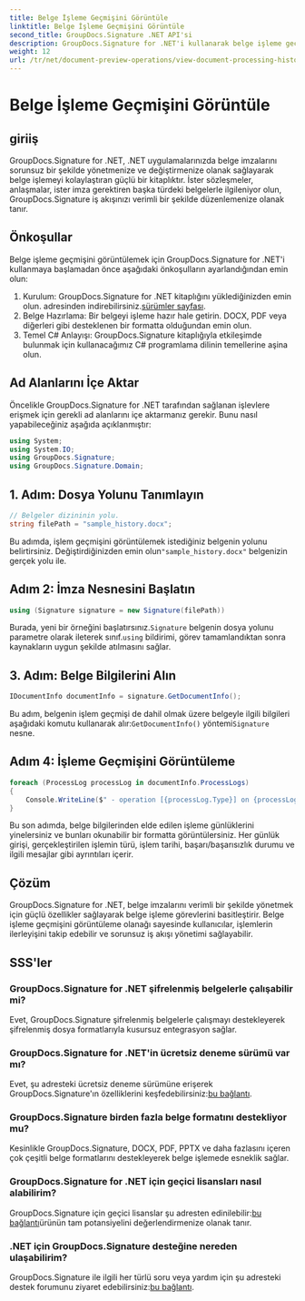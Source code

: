 ```yaml
---
title: Belge İşleme Geçmişini Görüntüle
linktitle: Belge İşleme Geçmişini Görüntüle
second_title: GroupDocs.Signature .NET API'si
description: GroupDocs.Signature for .NET'i kullanarak belge işleme geçmişini nasıl zahmetsizce görüntüleyeceğinizi keşfedin. Kusursuz iş akışı yönetimi için adım adım kılavuzumuzu izleyin.
weight: 12
url: /tr/net/document-preview-operations/view-document-processing-history/
---
```


# Belge İşleme Geçmişini Görüntüle

## giriiş
GroupDocs.Signature for .NET, .NET uygulamalarınızda belge imzalarını sorunsuz bir şekilde yönetmenize ve değiştirmenize olanak sağlayarak belge işlemeyi kolaylaştıran güçlü bir kitaplıktır. İster sözleşmeler, anlaşmalar, ister imza gerektiren başka türdeki belgelerle ilgileniyor olun, GroupDocs.Signature iş akışınızı verimli bir şekilde düzenlemenize olanak tanır.
## Önkoşullar
Belge işleme geçmişini görüntülemek için GroupDocs.Signature for .NET'i kullanmaya başlamadan önce aşağıdaki önkoşulların ayarlandığından emin olun:
1.  Kurulum: GroupDocs.Signature for .NET kitaplığını yüklediğinizden emin olun. adresinden indirebilirsiniz.[sürümler sayfası](https://releases.groupdocs.com/signature/net/).
2. Belge Hazırlama: Bir belgeyi işleme hazır hale getirin. DOCX, PDF veya diğerleri gibi desteklenen bir formatta olduğundan emin olun.
3. Temel C# Anlayışı: GroupDocs.Signature kitaplığıyla etkileşimde bulunmak için kullanacağımız C# programlama dilinin temellerine aşina olun.

## Ad Alanlarını İçe Aktar
Öncelikle GroupDocs.Signature for .NET tarafından sağlanan işlevlere erişmek için gerekli ad alanlarını içe aktarmanız gerekir. Bunu nasıl yapabileceğiniz aşağıda açıklanmıştır:
```csharp
using System;
using System.IO;
using GroupDocs.Signature;
using GroupDocs.Signature.Domain;
```
## 1. Adım: Dosya Yolunu Tanımlayın
```csharp
// Belgeler dizininin yolu.
string filePath = "sample_history.docx";
```
 Bu adımda, işlem geçmişini görüntülemek istediğiniz belgenin yolunu belirtirsiniz. Değiştirdiğinizden emin olun`"sample_history.docx"` belgenizin gerçek yolu ile.
## Adım 2: İmza Nesnesini Başlatın
```csharp
using (Signature signature = new Signature(filePath))
```
 Burada, yeni bir örneğini başlatırsınız.`Signature` belgenin dosya yolunu parametre olarak ileterek sınıf.`using` bildirimi, görev tamamlandıktan sonra kaynakların uygun şekilde atılmasını sağlar.
## 3. Adım: Belge Bilgilerini Alın
```csharp
IDocumentInfo documentInfo = signature.GetDocumentInfo();
```
 Bu adım, belgenin işlem geçmişi de dahil olmak üzere belgeyle ilgili bilgileri aşağıdaki komutu kullanarak alır:`GetDocumentInfo()` yöntemi`Signature` nesne.
## Adım 4: İşleme Geçmişini Görüntüleme
```csharp
foreach (ProcessLog processLog in documentInfo.ProcessLogs)
{
    Console.WriteLine($" - operation [{processLog.Type}] on {processLog.Date.ToShortDateString()}. Succeeded/Failed {processLog.Succeeded}/{processLog.Failed}. Message: {processLog.Message}");
}
```
Bu son adımda, belge bilgilerinden elde edilen işleme günlüklerini yinelersiniz ve bunları okunabilir bir formatta görüntülersiniz. Her günlük girişi, gerçekleştirilen işlemin türü, işlem tarihi, başarı/başarısızlık durumu ve ilgili mesajlar gibi ayrıntıları içerir.

## Çözüm
GroupDocs.Signature for .NET, belge imzalarını verimli bir şekilde yönetmek için güçlü özellikler sağlayarak belge işleme görevlerini basitleştirir. Belge işleme geçmişini görüntüleme olanağı sayesinde kullanıcılar, işlemlerin ilerleyişini takip edebilir ve sorunsuz iş akışı yönetimi sağlayabilir.
## SSS'ler
### GroupDocs.Signature for .NET şifrelenmiş belgelerle çalışabilir mi?
Evet, GroupDocs.Signature şifrelenmiş belgelerle çalışmayı destekleyerek şifrelenmiş dosya formatlarıyla kusursuz entegrasyon sağlar.
### GroupDocs.Signature for .NET'in ücretsiz deneme sürümü var mı?
 Evet, şu adresteki ücretsiz deneme sürümüne erişerek GroupDocs.Signature'ın özelliklerini keşfedebilirsiniz:[bu bağlantı](https://releases.groupdocs.com/).
### GroupDocs.Signature birden fazla belge formatını destekliyor mu?
Kesinlikle GroupDocs.Signature, DOCX, PDF, PPTX ve daha fazlasını içeren çok çeşitli belge formatlarını destekleyerek belge işlemede esneklik sağlar.
### GroupDocs.Signature for .NET için geçici lisansları nasıl alabilirim?
 GroupDocs.Signature için geçici lisanslar şu adresten edinilebilir:[bu bağlantı](https://purchase.groupdocs.com/temporary-license/)ürünün tam potansiyelini değerlendirmenize olanak tanır.
### .NET için GroupDocs.Signature desteğine nereden ulaşabilirim?
 GroupDocs.Signature ile ilgili her türlü soru veya yardım için şu adresteki destek forumunu ziyaret edebilirsiniz:[bu bağlantı](https://forum.groupdocs.com/c/signature/13).